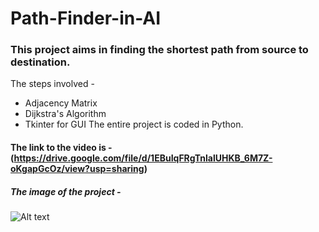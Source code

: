 # Path-Finder-in-AI
### This project aims in finding the shortest path from source to destination.
The steps involved - 
* Adjacency Matrix
* Dijkstra's Algorithm
* Tkinter for GUI
The entire project is coded in Python.
#### The link to the video is - (https://drive.google.com/file/d/1EBuIqFRgTnlalUHKB_6M7Z-oKgapGcOz/view?usp=sharing)
##### The image of the project -
![Alt text](https://drive.google.com/file/d/1mZGTrelHXykmqYa8vlCnqiB-YJu8EbmW/view?usp=sharing "Path Finder in AI") 
